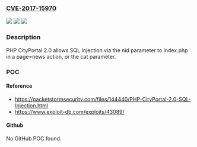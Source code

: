 ### [CVE-2017-15970](https://cve.mitre.org/cgi-bin/cvename.cgi?name=CVE-2017-15970)
![](https://img.shields.io/static/v1?label=Product&message=n%2Fa&color=blue)
![](https://img.shields.io/static/v1?label=Version&message=n%2Fa&color=blue)
![](https://img.shields.io/static/v1?label=Vulnerability&message=n%2Fa&color=brighgreen)

### Description

PHP CityPortal 2.0 allows SQL Injection via the nid parameter to index.php in a page=news action, or the cat parameter.

### POC

#### Reference
- https://packetstormsecurity.com/files/144440/PHP-CityPortal-2.0-SQL-Injection.html
- https://www.exploit-db.com/exploits/43089/

#### Github
No GitHub POC found.

